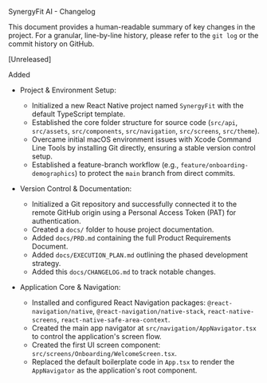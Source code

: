  SynergyFit AI - Changelog

This document provides a human-readable summary of key changes in the project. For a granular, line-by-line history, please refer to the `git log` or the commit history on GitHub.

 [Unreleased]

 Added

- Project & Environment Setup:
  - Initialized a new React Native project named `SynergyFit` with the default TypeScript template.
  - Established the core folder structure for source code (`src/api`, `src/assets`, `src/components`, `src/navigation`, `src/screens`, `src/theme`).
  - Overcame initial macOS environment issues with Xcode Command Line Tools by installing Git directly, ensuring a stable version control setup.
  - Established a feature-branch workflow (e.g., `feature/onboarding-demographics`) to protect the `main` branch from direct commits.

- Version Control & Documentation:
  - Initialized a Git repository and successfully connected it to the remote GitHub origin using a Personal Access Token (PAT) for authentication.
  - Created a `docs/` folder to house project documentation.
  - Added `docs/PRD.md` containing the full Product Requirements Document.
  - Added `docs/EXECUTION_PLAN.md` outlining the phased development strategy.
  - Added this `docs/CHANGELOG.md` to track notable changes.

- Application Core & Navigation:
  - Installed and configured React Navigation packages: `@react-navigation/native`, `@react-navigation/native-stack`, `react-native-screens`, `react-native-safe-area-context`.
  - Created the main app navigator at `src/navigation/AppNavigator.tsx` to control the application's screen flow.
  - Created the first UI screen component: `src/screens/Onboarding/WelcomeScreen.tsx`.
  - Replaced the default boilerplate code in `App.tsx` to render the `AppNavigator` as the application's root component.

